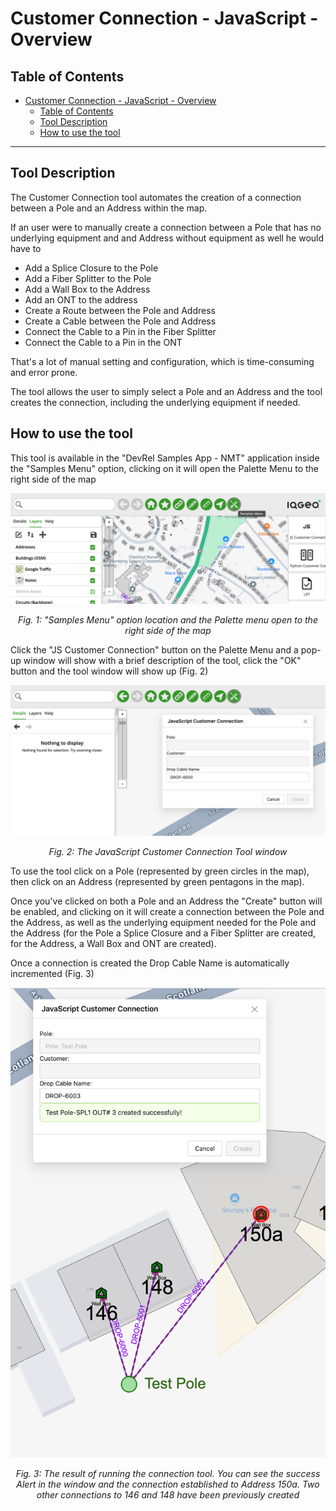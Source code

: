 # Customer Connection - JavaScript - Overview

## Table of Contents

- [Customer Connection - JavaScript - Overview](#customer-connection---javascript---overview)
  - [Table of Contents](#table-of-contents)
  - [Tool Description](#tool-description)
  - [How to use the tool](#how-to-use-the-tool)

---

## Tool Description



The Customer Connection tool automates the creation of a connection between a Pole and an Address within the map.

If an user were to manually create a connection between a Pole that has no underlying equipment and and Address without equipment as well he would have to

- Add a Splice Closure to the Pole
- Add a Fiber Splitter to the Pole
- Add a Wall Box to the Address
- Add an ONT to the address
- Create a Route between the Pole and Address
- Create a Cable between the Pole and Address
- Connect the Cable to a Pin in the Fiber Splitter
- Connect the Cable to a Pin in the ONT

That's a lot of manual setting and configuration, which is time-consuming and error prone.

The tool allows the user to simply select a Pole and an Address and the tool creates the connection, including the underlying equipment if needed.

## How to use the tool

This tool is available in the "DevRel Samples App - NMT" application inside the "Samples Menu" option, clicking on it will open the Palette Menu to the right side of the map

![Samples Menu option location](./Customer_Connection_JavaScript_Overview_1.png)

<p align="center"><i>Fig. 1: "Samples Menu" option location and the Palette menu open to the right side of the map</i></p>

Click the "JS Customer Connection" button on the Palette Menu and a pop-up window will show with a brief description of the tool, click the "OK" button and the tool window will show up (Fig. 2)

![The JavaScript Customer Connection Tool window](./Customer_Connection_JavaScript_Overview_2.png)

<p align="center"><i>Fig. 2: The JavaScript Customer Connection Tool window</i></p>

To use the tool click on a Pole (represented by green circles in the map), then click on an Address (represented by green pentagons in the map).

Once you've clicked on both a Pole and an Address the "Create" button will be enabled, and clicking on it will create a connection between the Pole and the Address, as well as the underlying equipment needed for the Pole and the Address (for the Pole a Splice Closure and a Fiber Splitter are created, for the Address, a Wall Box and ONT are created).

Once a connection is created the Drop Cable Name is automatically incremented (Fig. 3)

![The result of running the connection tool](./Customer_Connection_JavaScript_Overview_3.png)

<p align="center"><i>Fig. 3: The result of running the connection tool. You can see the success Alert in the window and the connection established to Address 150a. Two other connections to 146 and 148 have been previously created</i></p>